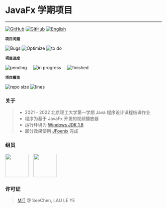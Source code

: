 # JavaFx 学期项目

---
<a href="https://github.com/SeeChen/TermProject_MediaPlayer/blob/main/LICENSE">![GitHub](https://img.shields.io/github/license/SeeChen/TermProject_MediaPlayer?color=1AA260&label=LICENSE)</a>
<a href="https://gitter.im/SeeChen/TermProject_MediaPlayer" target="_blank">![GitHub](https://img.shields.io/badge/CHAT-GITTER-FF5CF7?style=flat&logo=gitter)</a>
<a href="https://github.com/SeeChen/TermProject_MediaPlayer/blob/main/README.md">![English](https://img.shields.io/badge/-English-gray?style=social&logo=googletranslate)</a>

**`项目问题`**

![Bugs](https://img.shields.io/github/issues/SeeChen/TermProject_MediaPlayer/bug?style=flat&color=ff0000&label=Bugs)
![Optimize](https://img.shields.io/github/issues/SeeChen/TermProject_MediaPlayer/optimize?style=flat&color=FFF700&label=Optimize)
![to do](https://img.shields.io/github/issues/SeeChen/TermProject_MediaPlayer/help%20wanted?style=flat&color=00FF2D&label=To%20be%20Developed)

**`项目进度`**

![pending](https://img.shields.io/github/issues-raw/SeeChen/TermProject_MediaPlayer/pending?style=social&color=ff0000&label=PENDING)&nbsp;&nbsp;&nbsp;&nbsp;
![in progress](https://img.shields.io/github/issues-raw/SeeChen/TermProject_MediaPlayer/in%20progress?style=social&color=FFF700&label=IN%20PROGRESS)&nbsp;&nbsp;&nbsp;&nbsp;
![finished](https://img.shields.io/github/issues-closed-raw/SeeChen/TermProject_MediaPlayer?style=social&color=00FF2D&label=FINISHED)

**`项目概览`**

![repo size](https://img.shields.io/github/repo-size/SeeChen/TermProject_MediaPlayer?style=flat&label=文件大小&color=gray)
![lines](https://img.shields.io/tokei/lines/github/SeeChen/TermProject_MediaPlayer?style=flat&label=代码行数&color=gray)

### 关于
> - 2021 - 2022 北京理工大学第一学期 Java 程序设计课程结课作业
> - 程序为基于 JavaFx 开发的视频播放器
> - 运行环境为 [Windows JDK 1.8](https://www.oracle.com/java/technologies/downloads/#java8-windows)
> - 部分效果使用 [JFoenix](https://github.com/sshahine/JFoenix) 完成

### 组员
<a href="https://github.com/SeeChen/"><kbd><img src="https://avatars.githubusercontent.com/u/39422761?v=4" width="75" height="75"/></kbd></a>
&nbsp;&nbsp;
<a href="https://github.com/Leosta0807"><kbd><img src="https://avatars.githubusercontent.com/u/93914414?v=4" width="75" height="75"/></kbd></a>

### 许可证
> [MIT](https://github.com/SeeChen/TermProject_MediaPlayer/blob/main/LICENSE) @ SeeChen, LAU LE YE
